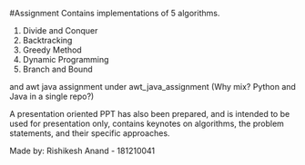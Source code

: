 #Assignment
Contains implementations of 5 algorithms.
1. Divide and Conquer
2. Backtracking
3. Greedy Method
4. Dynamic Programming
5. Branch and Bound

and awt java assignment under awt_java_assignment (Why mix? Python and Java in a single repo?)

A presentation oriented PPT has also been prepared, and is intended to be used for presentation only,
contains keynotes on algorithms, the problem statements, and their specific approaches.

Made by: Rishikesh Anand - 181210041
